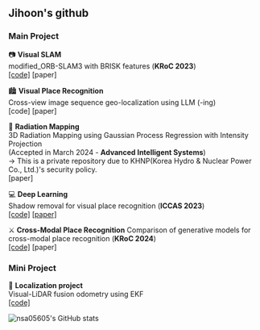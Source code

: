 <div align="left">
    
## Jihoon's github

### Main Project

📷 **Visual SLAM**  
modified_ORB-SLAM3 with BRISK features (**KRoC 2023**)  
[[code]](https://github.com/nsa05605/modified_ORB_SLAM3)
[paper]  


🏙️ **Visual Place Recognition**  
Cross-view image sequence geo-localization using LLM (-ing)  
[code]
[paper]  


👷 **Radiation Mapping**  
3D Radiation Mapping using Gaussian Process Regression with Intensity Projection  
(Accepted in March 2024 - **Advanced Intelligent Systems**)  
    &rightarrow; This is a private repository due to KHNP(Korea Hydro & Nuclear Power Co., Ltd.)'s security policy.  
[paper]  


💻 **Deep Learning**  
Shadow removal for visual place recognition (**ICCAS 2023**)  
[[code]](https://github.com/nsa05605/DC-ShadowNet-Hard-and-Soft-Shadow-Removal)
[[paper]](https://ieeexplore.ieee.org/abstract/document/10316775?casa_token=NSahX8fBSjkAAAAA:2WPO7YB_IA4VJbGKRudbZuydId-X8gjnF31BuZGep52rfmLumkLv-AmJ8fbPjEDqWdM35S91_30)  


⚔️ **Cross-Modal Place Recognition**
Comparison of generative models for cross-modal place recognition (**KRoC 2024**)  
[[code]](https://github.com/nsa05605/Compare_GANs_for_Cross-Modal_Place-Recognition/tree/master)
[paper]

### Mini Project  
🚙 **Localization project**  
Visual-LiDAR fusion odometry using EKF  
[[code]](https://github.com/nsa05605/Visual-LiDAR-fusion_EKF-odometry)


![nsa05605's GitHub stats](https://github-readme-stats.vercel.app/api?username=nsa05605&theme=vue_icons=true)

</div>
